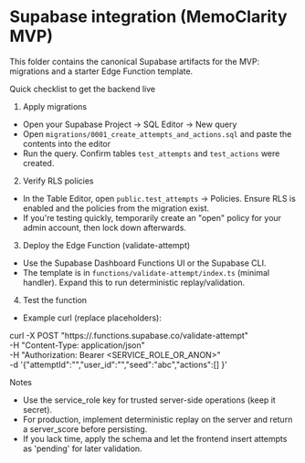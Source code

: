 # Supabase integration (MemoClarity MVP)

This folder contains the canonical Supabase artifacts for the MVP: migrations and a starter Edge Function template.

Quick checklist to get the backend live

1. Apply migrations
 - Open your Supabase Project → SQL Editor → New query
 - Open `migrations/0001_create_attempts_and_actions.sql` and paste the contents into the editor
 - Run the query. Confirm tables `test_attempts` and `test_actions` were created.

2. Verify RLS policies
 - In the Table Editor, open `public.test_attempts` → Policies. Ensure RLS is enabled and the policies from the migration exist.
 - If you're testing quickly, temporarily create an "open" policy for your admin account, then lock down afterwards.

3. Deploy the Edge Function (validate-attempt)
 - Use the Supabase Dashboard Functions UI or the Supabase CLI.
 - The template is in `functions/validate-attempt/index.ts` (minimal handler). Expand this to run deterministic replay/validation.

4. Test the function
 - Example curl (replace placeholders):

  curl -X POST "https://<project>.functions.supabase.co/validate-attempt" \
    -H "Content-Type: application/json" \
    -H "Authorization: Bearer <SERVICE_ROLE_OR_ANON>" \
    -d '{"attemptId":"<id>","user_id":"<user id>","seed":"abc","actions":[] }'

Notes
- Use the service_role key for trusted server-side operations (keep it secret).
- For production, implement deterministic replay on the server and return a server_score before persisting.
- If you lack time, apply the schema and let the frontend insert attempts as 'pending' for later validation.
